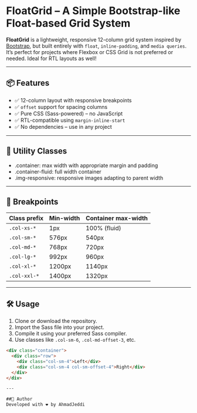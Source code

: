 # FloatGrid – A Simple Bootstrap-like Float-based Grid System

**FloatGrid** is a lightweight, responsive 12-column grid system inspired by [Bootstrap](https://getbootstrap.com), but built entirely with `float`, `inline-padding`, and `media queries`. It’s perfect for projects where Flexbox or CSS Grid is not preferred or needed. Ideal for RTL layouts as well!

---

## 📦 Features

- ✅ 12-column layout with responsive breakpoints
- ✅ `offset` support for spacing columns
- ✅ Pure CSS (Sass-powered) – no JavaScript
- ✅ RTL-compatible using `margin-inline-start`
- ✅ No dependencies – use in any project

---

## 🧰 Utility Classes

<ul>
  <li>.container: max width with appropriate margin and padding</li>
  <li>.container-fluid: full width container</li>
  <li>.img-responsive: responsive images adapting to parent width</li>
</ul>

---

## 🎯 Breakpoints

| Class prefix | Min-width  | Container max-width |
|--------------|------------|----------------------|
| `.col-xs-*`  | 1px        | 100% (fluid)         |
| `.col-sm-*`  | 576px      | 540px                |
| `.col-md-*`  | 768px      | 720px                |
| `.col-lg-*`  | 992px      | 960px                |
| `.col-xl-*`  | 1200px     | 1140px               |
| `.col-xxl-*` | 1400px     | 1320px               |

---

## 🛠 Usage

1. Clone or download the repository.
2. Import the Sass file into your project.
3. Compile it using your preferred Sass compiler.
4. Use classes like `.col-sm-6`, `.col-md-offset-3`, etc.

```html
<div class="container">
  <div class="row">
    <div class="col-sm-4">Left</div>
    <div class="col-sm-4 col-sm-offset-4">Right</div>
  </div>
</div>

---

##👤 Author
Developed with ❤️ by AhmadJeddi
